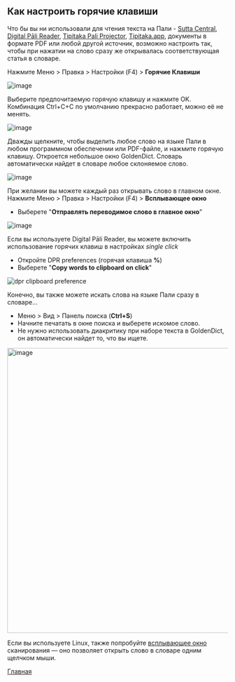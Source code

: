 ## Как настроить горячие клавиши


Что бы вы ни использовали для чтения текста на Пали - [Sutta Central](https://suttacentral.net/), [Digital Pāli Reader](https://www.digitalpalireader.online/_dprhtml/index.html), [
Tipitaka Pali Projector](https://www.microsoft.com/en-us/p/tipitaka-pali-projector/9pkwwvrdvnl4#activetab=pivot:overviewtab), [Tipitaka.app](https://tipitaka.app/), документы в формате PDF или любой другой источник, возможно настроить так, чтобы при нажатии на слово сразу же открывалась соответствующая статья в словaре.

Нажмите Меню > Правка > Настройки (F4) > **Горячие Клавиши**

![image](https://user-images.githubusercontent.com/39419221/153735225-9f5ed1db-d221-42a7-b2d7-52701befc88a.png)

Выберите предпочитаемую горячую клавишу и нажмите OK. Комбинация Ctrl+C+C по умолчанию прекрасно работает, можно её не менять.

![image](https://user-images.githubusercontent.com/39419221/153735233-fb1fc65d-7265-4f7c-86ef-5ebaa689d8cc.png)

Дважды щелкните, чтобы выделить любое слово на языке Пали в любом программном обеспечении или PDF-файле, и нажмите горячую клавишу. Откроется небольшое окно GoldenDict. Словарь автоматически найдет в словаре любое склоняемое слово.

![image](https://user-images.githubusercontent.com/39419221/153735253-75a40715-2df2-42e6-a225-522cad58bfda.png)

При желании вы можете каждый раз открывать слово в главном окне.
Нажмите Меню > Правка > Настройки (F4) > **Всплывающее окно**
- Выберете "**Отправлять переводимое слово в главное окно**"

![image](https://user-images.githubusercontent.com/39419221/153735268-a3c401b5-b400-4987-9a57-24b3fe63eabf.png)

Если вы используете Digital Pāli Reader, вы можете включить использование горячих клавиш в настройках _single click_
- Откройте DPR preferences (горячая клавиша **%**)
- Выберете "**Copy words to clipboard on click**"

![dpr clipboard preference](https://user-images.githubusercontent.com/64521731/151527586-9e625abc-2024-4640-bfaf-b8a03b29074a.png)

Конечно, вы также можете искать слова на языке Пали сразу в словаре...

- Меню > Вид > Панель поиска (**Ctrl+S**)
- Начните печатать в окне поиска и выберете искомое слово.
- Не нужно использовать диакритику при наборе текста в GoldenDict, он автоматически найдет то, что вы ищете.

<img width="650" alt="image" src="https://user-images.githubusercontent.com/39419221/153989644-7158da00-6c02-4daf-a595-3e30ce4b3ebe.png">

Если вы используете Linux, также попробуйте [всплывающее окно](https://devamitta.github.io/pali/setup_scan_popup_ru.html) сканирования — оно позволяет открыть слово в словаре одним щелчком мыши.

[Главная](https://devamitta.github.io/pali/pali_dict.html)
